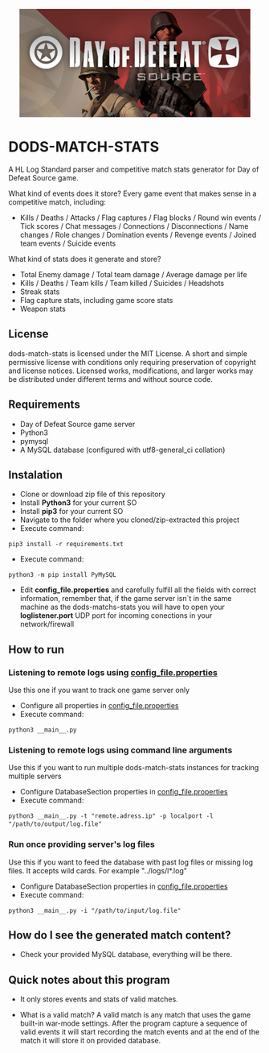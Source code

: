 <p align="center">
  <img src="/assets/banner.jpg">
</p>


# DODS-MATCH-STATS
A HL Log Standard parser and competitive match stats generator for Day of Defeat Source game.

What kind of events does it store?
Every game event that makes sense in a competitive match, including:

- Kills / Deaths / Attacks / Flag captures / Flag blocks / Round win events / Tick scores / Chat messages / Connections / Disconnections / Name changes / Role changes / Domination events / Revenge events / Joined team events / Suicide events

What kind of stats does it generate and store?

- Total Enemy damage / Total team damage / Average damage per life
- Kills / Deaths / Team kills / Team killed / Suicides / Headshots
- Streak stats
- Flag capture stats, including game score stats
- Weapon stats

## License
dods-match-stats is licensed under the MIT License. A short and simple permissive license with conditions only requiring preservation of copyright and license notices. Licensed works, modifications, and larger works may be distributed under different terms and without source code.

## Requirements
  - Day of Defeat Source game server
  - Python3
  - pymysql
  - A MySQL database (configured with utf8-general_ci collation) 

## Instalation
  - Clone or download zip file of this repository
  - Install **Python3** for your current SO
  - Install **pip3** for your current SO
  - Navigate to the folder where you cloned/zip-extracted this project
  - Execute command:
  ```
  pip3 install -r requirements.txt
  ```
  - Execute command: 
  ```
  python3 -m pip install PyMySQL
  ```
  - Edit **config_file.properties** and carefully fulfill all the fields with correct information, remember that, if the game server isn`t in the same machine as the dods-matchs-stats you will have to open your **loglistener.port** UDP port for incoming conections in your network/firewall
  
 ## How to run
 ### Listening to remote logs using [config_file.properties](config_file.properties)
 Use this one if you want to track one game server only
   - Configure all properties in [config_file.properties](config_file.properties)
   - Execute command:
   ```
   python3 __main__.py
   ```
 ### Listening to remote logs using command line arguments
 Use this if you want to run multiple dods-match-stats instances for tracking multiple servers
   - Configure DatabaseSection properties in [config_file.properties](config_file.properties)
   - Execute command:
   ```
   python3 __main__.py -t "remote.adress.ip" -p localport -l "/path/to/output/log.file"  
   ```
 ### Run once providing server's log files
 Use this if you want to feed the database with past log files or missing log files. It accepts wild cards. For example "../logs/l*.log" 
   - Configure DatabaseSection properties in [config_file.properties](config_file.properties)
   - Execute command:
   ```
   python3 __main__.py -i "/path/to/input/log.file"  
   ``` 
 ## How do I see the generated match content?
   - Check your provided MySQL database, everything will be there.
 
 ## Quick notes about this program
   - It only stores events and stats of valid matches.
   
   - What is a valid match? A valid match is any match that uses the game built-in war-mode settings. After the program capture a sequence of valid events it will start recording the match events and at the end of the match it will store it on provided database.
